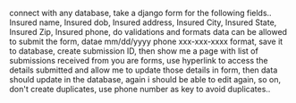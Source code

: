 connect with any database, take a django form for the following fields.. Insured name, Insured dob, Insured address,
Insured City, Insured State, Insured Zip, Insured phone, do validations and formats data can be allowed to submit the
form, datae mm/dd/yyyy phone xxx-xxx-xxxx format, save it to database, create submission ID, then show me a page with
list of submissions received from you are forms, use hyperlink to access the details submitted and allow me to update
those details in form, then data should update in the database, again i should be able to edit again, so on, don't
create duplicates, use phone number as key to avoid duplicates..